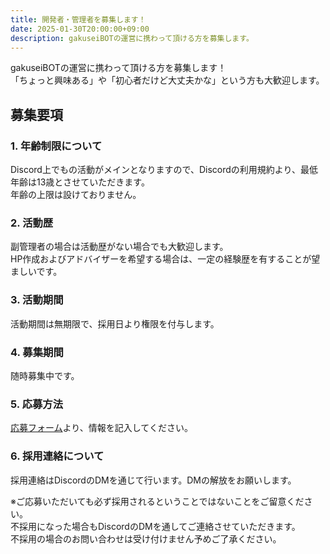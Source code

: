 ```yaml
---
title: 開発者・管理者を募集します！
date: 2025-01-30T20:00:00+09:00
description: gakuseiBOTの運営に携わって頂ける方を募集します。
---
```


gakuseiBOTの運営に携わって頂ける方を募集します！  
「ちょっと興味ある」や「初心者だけど大丈夫かな」という方も大歓迎します。

## 募集要項

### 1. 年齢制限について

Discord上でもの活動がメインとなりますので、Discordの利用規約より、最低年齢は13歳とさせていただきます。  
年齢の上限は設けておりません。

### 2. 活動歴

副管理者の場合は活動歴がない場合でも大歓迎します。  
HP作成およびアドバイザーを希望する場合は、一定の経験歴を有することが望ましいです。

### 3. 活動期間

活動期間は無期限で、採用日より権限を付与します。

### 4. 募集期間

随時募集中です。

### 5. 応募方法

[応募フォーム](https://docs.google.com/forms/d/e/1FAIpQLSfA-h2WXSzJBs9qwITADzIGRsonBfYid5ln4Ahgb8c53FnBVQ/viewform)より、情報を記入してください。

### 6. 採用連絡について

採用連絡はDiscordのDMを通じて行います。DMの解放をお願いします。

※ご応募いただいても必ず採用されるということではないことをご留意ください。  
不採用になった場合もDiscordのDMを通してご連絡させていただきます。  
不採用の場合のお問い合わせは受け付けません予めご了承ください。
